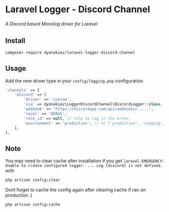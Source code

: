 # Laravel Logger - Discord Channel
###### A Discord based Monolog driver for Laravel

## Install
```bash
composer require dyanakiev/laravel-logger-discord-channel

```

## Usage

Add the new driver type in your `config/logging.php` configuration

```php
'channels' => [
    'discord' => [
        'driver' => 'custom',
        'via' => dyanakiev\LoggerDiscordChannel\DiscordLogger::class,
        'webhook' => 'https://discordapp.com/api/webhooks/.....',
        'level' => 'DEBUG',
        'role_id' => null, // role to tag in the error,
        'environment' => 'production', // or ['production', 'staging', 'local']
    ],
],
```

## Note
You may need to clear cache after installation if you get `laravel.EMERGENCY: Unable to create configured logger. ... Log [discord] is not defined.` with
```bash
php artisan config:clear
```
Dont forget to cache the config again after clearing cache if ran on production :)
```bash
php artisan config:cache
```
